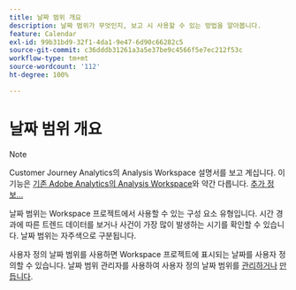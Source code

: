 ```yaml
---
title: 날짜 범위 개요
description: 날짜 범위가 무엇인지, 보고 시 사용할 수 있는 방법을 알아봅니다.
feature: Calendar
exl-id: 99b31bd9-32f1-4da1-9e47-6d90c66282c5
source-git-commit: c36dddb31261a3a5e37be9c4566f5e7ec212f53c
workflow-type: tm+mt
source-wordcount: '112'
ht-degree: 100%

---
```


# 날짜 범위 개요

>[!NOTE]
>
>Customer Journey Analytics의 Analysis Workspace 설명서를 보고 계십니다. 이 기능은 [기존 Adobe Analytics의 Analysis Workspace](https://experienceleague.adobe.com/docs/analytics/analyze/analysis-workspace/home.html?lang=ko-KR)와 약간 다릅니다. [추가 정보...](/help/getting-started/cja-aa.md)

날짜 범위는 Workspace 프로젝트에서 사용할 수 있는 구성 요소 유형입니다. 시간 경과에 따른 트렌드 데이터를 보거나 사건이 가장 많이 발생하는 시기를 확인할 수 있습니다. 날짜 범위는 자주색으로 구분됩니다.

사용자 정의 날짜 범위를 사용하면 Workspace 프로젝트에 표시되는 날짜를 사용자 정의할 수 있습니다. 날짜 범위 관리자를 사용하여 사용자 정의 날짜 범위를 [관리하거나](manage.md) [만듭니다](create.md).
